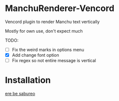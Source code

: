 # ManchuRenderer-Vencord
Vencord plugin to render Manchu text vertically

Mostly for own use, don't expect much

TODO:
- [ ] Fix the weird marks in options menu
- [x] Add change font option
- [ ] Fix regex so not entire message is vertical

# Installation
[ere be sabureo](https://docs.vencord.dev/installing/custom-plugins/)